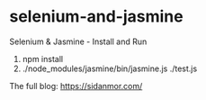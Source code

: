# selenium-and-jasmine
Selenium &amp; Jasmine - Install and Run

1. npm install
2. ./node_modules/jasmine/bin/jasmine.js ./test.js

The full blog:
https://sidanmor.com/
